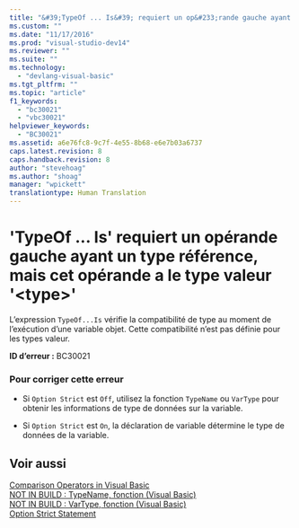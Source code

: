 ```yaml
---
title: "&#39;TypeOf ... Is&#39; requiert un op&#233;rande gauche ayant un type r&#233;f&#233;rence, mais cet op&#233;rande a le type valeur &#39;&lt;type&gt;&#39; | Microsoft Docs"
ms.custom: ""
ms.date: "11/17/2016"
ms.prod: "visual-studio-dev14"
ms.reviewer: ""
ms.suite: ""
ms.technology: 
  - "devlang-visual-basic"
ms.tgt_pltfrm: ""
ms.topic: "article"
f1_keywords: 
  - "bc30021"
  - "vbc30021"
helpviewer_keywords: 
  - "BC30021"
ms.assetid: a6e76fc8-9c7f-4e55-8b68-e6e7b03a6737
caps.latest.revision: 8
caps.handback.revision: 8
author: "stevehoag"
ms.author: "shoag"
manager: "wpickett"
translationtype: Human Translation
---
```

# &#39;TypeOf ... Is&#39; requiert un op&#233;rande gauche ayant un type r&#233;f&#233;rence, mais cet op&#233;rande a le type valeur &#39;&lt;type&gt;&#39;
L’expression `TypeOf...Is` vérifie la compatibilité de type au moment de l’exécution d’une variable objet. Cette compatibilité n’est pas définie pour les types valeur.  
  
 **ID d’erreur :** BC30021  
  
### Pour corriger cette erreur  
  
-   Si `Option Strict` est `Off`, utilisez la fonction `TypeName` ou `VarType` pour obtenir les informations de type de données sur la variable.  
  
-   Si `Option Strict` est `On`, la déclaration de variable détermine le type de données de la variable.  
  
## Voir aussi  
 [Comparison Operators in Visual Basic](../../visual-basic/programming-guide/language-features/operators-and-expressions/comparison-operators.md)   
 [NOT IN BUILD : TypeName, fonction \(Visual Basic\)](http://msdn.microsoft.com/fr-fr/6197bc6c-e8a6-4711-883c-0c95e94e272c)   
 [NOT IN BUILD : VarType, fonction \(Visual Basic\)](http://msdn.microsoft.com/fr-fr/e820b6fc-faa6-4de4-836a-0466032dc190)   
 [Option Strict Statement](../../visual-basic/language-reference/statements/option-strict-statement.md)